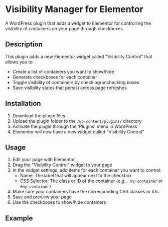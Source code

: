 # Visibility Manager for Elementor

A WordPress plugin that adds a widget to Elementor for controlling the visibility of containers on your page through checkboxes.

## Description

This plugin adds a new Elementor widget called "Visibility Control" that allows you to:
- Create a list of containers you want to show/hide
- Generate checkboxes for each container
- Toggle visibility of containers by checking/unchecking boxes
- Save visibility states that persist across page refreshes

## Installation

1. Download the plugin files
2. Upload the plugin folder to the `/wp-content/plugins/` directory
3. Activate the plugin through the 'Plugins' menu in WordPress
4. Elementor will now have a new widget called "Visibility Control"

## Usage

1. Edit your page with Elementor
2. Drag the "Visibility Control" widget to your page
3. In the widget settings, add items for each container you want to control:
   - Name: The label that will appear next to the checkbox
   - CSS Selector: The class or ID of the container (e.g., `.my-container` or `#my-container`)
4. Make sure your containers have the corresponding CSS classes or IDs
5. Save and preview your page
6. Use the checkboxes to show/hide containers

## Example 